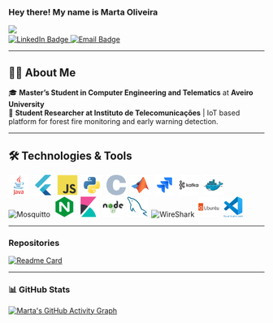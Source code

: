 ### Hey there! My name is Marta Oliveira  

<div id="header" align="left">
  <img src="https://media.giphy.com/media/v1.Y2lkPTc5MGI3NjExOGlrNG1sNDI3cmhyY3E3OGVncXFvcTlkbGRnOTEzNmxpOXZ3NHhqZiZlcD12MV9pbnRlcm5hbF9naWZfYnlfaWQmY3Q9Zw/6ib6KPmkeAjDTxMxij/giphy.gif" width="200"/>
</div>  

<div id="badges">
  <a href="https://www.linkedin.com/in/marta-oliveira-58b668197/">
    <img src="https://img.shields.io/badge/LinkedIn-blue?style=for-the-badge&logo=linkedin&logoColor=white" alt="LinkedIn Badge"/>
  </a>
  <a href="mailto:marta.alex@ua.pt">
    <img src="https://img.shields.io/badge/Email-marta.alex%40ua.pt-red?style=for-the-badge&logo=gmail&logoColor=white" alt="Email Badge"/>
  </a>
</div>  

---

## 👩‍💻 About Me  
🎓 **Master’s Student in Computer Engineering and Telematics** at **Aveiro University**  
🔬 **Student Researcher at Instituto de Telecomunicações** | IoT based platform for forest fire monitoring and early warning detection. 

---

## 🛠️ Technologies & Tools  
<div>
  <img src="https://github.com/devicons/devicon/blob/master/icons/java/java-original-wordmark.svg" title="Java" alt="Java" width="40" height="40"/>&nbsp;
  <img src="https://github.com/devicons/devicon/blob/master/icons/flutter/flutter-original.svg" title="Flutter" alt="Flutter" width="40" height="40"/>&nbsp;
  <img src="https://github.com/devicons/devicon/blob/master/icons/javascript/javascript-original.svg" title="JavaScript" alt="JavaScript" width="40" height="40"/>&nbsp;
  <img src="https://github.com/devicons/devicon/blob/master/icons/python/python-original.svg" title="Python" alt="Python" width="40" height="40"/>&nbsp;
  <img src="https://github.com/devicons/devicon/blob/master/icons/c/c-original.svg" title="C" alt="C" width="40" height="40"/>&nbsp; 
  <img src="https://github.com/devicons/devicon/blob/master/icons/matlab/matlab-original.svg"  title="MATLAB" alt="MATLAB" width="40" height="40"/>&nbsp;
  <img src="https://github.com/devicons/devicon/blob/master/icons/jira/jira-original.svg" title="Jira" alt="Jira" width="40" height="40"/>&nbsp;
  <img src="https://github.com/devicons/devicon/blob/master/icons/apachekafka/apachekafka-original-wordmark.svg" title="Kafka" alt="Kafka" width="40" height="40"/>&nbsp;
  <img src="https://github.com/devicons/devicon/blob/master/icons/docker/docker-original.svg" title="Docker" alt="Docker" width="40" height="40"/>&nbsp;
  <img src="https://github.com/mqtt/mqttorg-graphics/blob/master/svg/mqtt-icon-solid.svg" title="Mosquitto" alt="Mosquitto" width="40" height="40"/>&nbsp;  
  <img src="https://github.com/devicons/devicon/blob/master/icons/nginx/nginx-original.svg" title="Nginx" alt="Nginx" width="40" height="40"/>&nbsp;  
  <img src="https://github.com/devicons/devicon/blob/master/icons/kibana/kibana-original.svg" title="Kibana" alt="Kibana" width="40" height="40"/>&nbsp;  
  <img src="https://github.com/devicons/devicon/blob/master/icons/nodejs/nodejs-original-wordmark.svg" title="Node JS " alt="Node js" width="40" height="40"/>&nbsp;  
  <img src="https://github.com/devicons/devicon/blob/master/icons/mysql/mysql-original.svg" title="Mysql " alt="Mysql" width="40" height="40"/>&nbsp;  
  <img src="https://upload.wikimedia.org/wikipedia/commons/d/df/Wireshark_icon.svg" title="WireShark " alt="WireShark" width="40" height="40"/>&nbsp;  
  <img src="https://github.com/devicons/devicon/blob/master/icons/ubuntu/ubuntu-original-wordmark.svg" title="Ubuntu " alt="Ubuntu" width="40" height="40"/>&nbsp;  
  <img src="https://github.com/devicons/devicon/blob/master/icons/vscode/vscode-original-wordmark.svg" title="vscode " alt="vscode" width="40" height="40"/>&nbsp;  


</div> 

---

### Repositories  

[![Readme Card](https://github-readme-stats.vercel.app/api/pin/?username=martaaoliveira&repo=UA-Course-MIECT)](https://github.com/martaaoliveira/UA-Course-MIECT)


---

### 📊 GitHub Stats  
[![Marta's GitHub Activity Graph](https://github-readme-activity-graph.vercel.app/graph?username=martaaoliveira&theme=react-dark&area=true&custom_title=My%20GitHub%20Activity%20Graph&hide_border=true)](https://github.com/ashutosh00710/github-readme-activity-graph)



